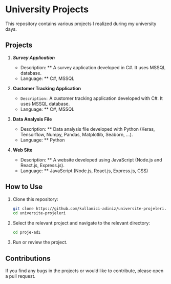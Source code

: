 # University Projects

This repository contains various projects I realized during my university days.

## Projects

1. ***Survey Application***
    - Description: ** A survey application developed in C#. It uses MSSQL database.
    - Language: ** C#, MSSQL


2. **Customer Tracking Application**
    - ```Description:``` A customer tracking application developed with C#. It uses MSSQL database.
    - Language: ** C#, MSSQL


3. **Data Analysis File**
    - Description: ** Data analysis file developed with Python (Keras, Tensorflow, Numpy, Pandas, Matplotlib, Seaborn, ...).
    - Language: ** Python


4. **Web Site**
    - Description: ** A website developed using JavaScript (Node.js and React.js, Express.js).
    - Language: ** JavaScript (Node.js, React.js, Express.js, CSS)


## How to Use

1. Clone this repository:

    ```bash
    git clone https://github.com/kullanici-adiniz/universite-projeleri.git
    cd universite-projeleri
    ```

2. Select the relevant project and navigate to the relevant directory:

    ```bash
    cd proje-adı
    ```

3. Run or review the project.

## Contributions

If you find any bugs in the projects or would like to contribute, please open a pull request.
